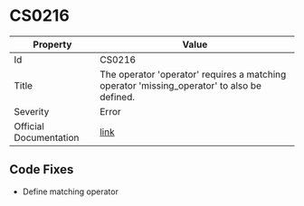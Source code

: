 # CS0216

| Property               | Value                                                                                         |
| ---------------------- | --------------------------------------------------------------------------------------------- |
| Id                     | CS0216                                                                                        |
| Title                  | The operator 'operator' requires a matching operator 'missing\_operator' to also be defined\. |
| Severity               | Error                                                                                         |
| Official Documentation | [link](http://docs.microsoft.com/en-us/dotnet/csharp/misc/cs0216)                             |

## Code Fixes

* Define matching operator
